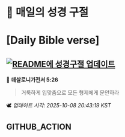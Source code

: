 # 🙏 매일의 성경 구절
# [Daily Bible verse]
## [![README에 성경구절 업데이트](https://github.com/DONGSUKA/first_test/actions/workflows/update-readme-bible.yml/badge.svg)](https://github.com/DONGSUKA/first_test/actions/workflows/update-readme-bible.yml)
<!-- START_BIBLE_VERSE -->
📖 **데살로니가전서 5:26**
> 거룩하게 입맞춤으로 모든 형제에게 문안하라

🕊️ _업데이트 시각: 2025-10-08 20:43:19 KST_
  <!-- END_BIBLE_VERSE -->
## GITHUB_ACTION
